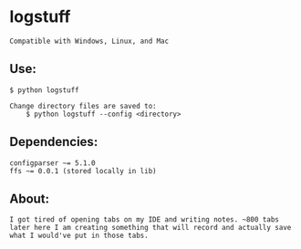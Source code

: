 # logstuff
    Compatible with Windows, Linux, and Mac

## Use:
    $ python logstuff

    Change directory files are saved to:
        $ python logstuff --config <directory>


## Dependencies:
    configparser ~= 5.1.0
    ffs ~= 0.0.1 (stored locally in lib)

## About:
    I got tired of opening tabs on my IDE and writing notes. ~800 tabs later here I am creating something that will record and actually save what I would've put in those tabs.

